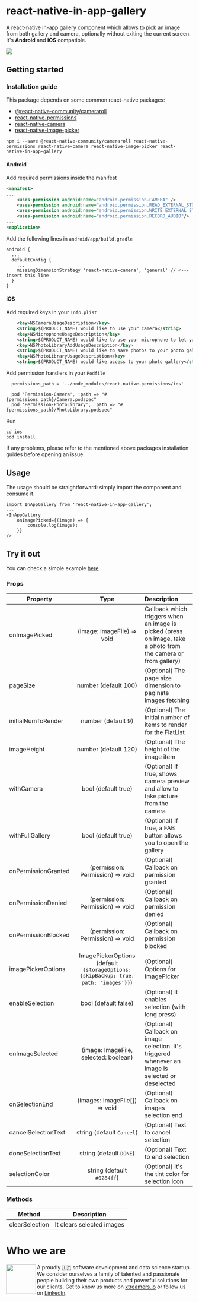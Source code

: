 # react-native-in-app-gallery
A react-native in-app gallery component which allows to pick an image from both gallery and camera, optionally without exiting the current screen.
It's **Android** and **iOS** compatible.

![](example.gif)

## Getting started

### Installation guide

This package depends on some common react-native packages:
* [@react-native-community/cameraroll](https://github.com/react-native-community/react-native-cameraroll)
* [react-native-permissions](https://github.com/react-native-community/react-native-permissions)
* [react-native-camera](https://github.com/react-native-community/react-native-camera)
* [react-native-image-picker](https://github.com/react-native-community/react-native-image-picker)


```
npm i --save @react-native-community/cameraroll react-native-permissions react-native-camera react-native-image-picker react-native-in-app-gallery
```

#### Android

Add required permissions inside the manifest
```xml
<manifest>
...
    <uses-permission android:name="android.permission.CAMERA" />
    <uses-permission android:name="android.permission.READ_EXTERNAL_STORAGE"/>
    <uses-permission android:name="android.permission.WRITE_EXTERNAL_STORAGE" />
    <uses-permission android:name="android.permission.RECORD_AUDIO"/>
...
<application>
```

Add the following lines in `android/app/build.gradle`

```
android {
  ...
  defaultConfig {
    ...
    missingDimensionStrategy 'react-native-camera', 'general' // <--- insert this line
  }
}
```

#### iOS

Add required keys in your `Info.plist`

```xml
    <key>NSCameraUsageDescription</key>
	<string>$(PRODUCT_NAME) would like to use your camera</string>
	<key>NSMicrophoneUsageDescription</key>
	<string>$(PRODUCT_NAME) would like to use your microphone to let you take and send videos</string>
	<key>NSPhotoLibraryAddUsageDescription</key>
	<string>$(PRODUCT_NAME) would like to save photos to your photo gallery</string>
	<key>NSPhotoLibraryUsageDescription</key>
	<string>$(PRODUCT_NAME) would like access to your photo gallery</string>
```

Add permission handlers in your `Podfile`
```
  permissions_path = '../node_modules/react-native-permissions/ios'

  pod 'Permission-Camera', :path => "#{permissions_path}/Camera.podspec"
  pod 'Permission-PhotoLibrary', :path => "#{permissions_path}/PhotoLibrary.podspec"
```

Run 
```
cd ios
pod install
```


If any problems, please refer to the mentioned above packages installation guides before opening an issue.

## Usage

The usage should be straightforward: simply import the component and consume it.

```
import InAppGallery from 'react-native-in-app-gallery';
...
<InAppGallery
    onImagePicked={(image) => {
        console.log(image);
    }}
/>
```

## Try it out

You can check a simple example [here](https://github.com/xtreamsrl/react-native-in-app-gallery/tree/master/Example).


### Props

| Property                                |                   Type                   | Description                           |
| --------------------------------------- | :--------------------------------------: | :--------------------------------------- |
| onImagePicked                           |      (image: ImageFile) => void          | Callback which triggers when an image is picked (press on image, take a photo from the camera or from gallery) |
| pageSize                                |          number (default 100)            | (Optional) The page size dimension to paginate images fetching |
| initialNumToRender                      |          number (default 9)              | (Optional) The initial number of items to render for the FlatList |
| imageHeight                             |          number (default 120)            | (Optional) The height of the image item |
| withCamera                              |           bool (default true)            | (Optional) If true, shows camera preview and allow to take picture from the camera |
| withFullGallery                         |           bool (default true)            | (Optional) If true, a FAB button allows you to open the gallery |
| onPermissionGranted                     |    (permission: Permission) => void      | (Optional) Callback on permission granted |
| onPermissionDenied                      |    (permission: Permission) => void      | (Optional) Callback on permission denied |
| onPermissionBlocked                     |    (permission: Permission) => void      | (Optional) Callback on permission blocked |
| imagePickerOptions                      | ImagePickerOptions (default  ```{storageOptions: {skipBackup: true, path: 'images'}}```) | (Optional) Options for ImagePicker |
| enableSelection                         |         bool (default false)             | (Optional) It enables selection (with long press) |
| onImageSelected                         |    (image: ImageFile, selected: boolean) | (Optional) Callback on image selection. It's triggered whenever an image is selected or deselected |
| onSelectionEnd                          |    (images: ImageFile[]) => void         | (Optional) Callback on images selection end |
| cancelSelectionText                     |       string (default `Cancel`)          | (Optional) Text to cancel selection |
| doneSelectionText                       |        string (default `DONE`)           | (Optional) Text to end selection |
| selectionColor                          |        string (default `#0284ff`)        | (Optional) It's the tint color for selection icon |

### Methods

| Method                                  |                Description               | 
| --------------------------------------- | :--------------------------------------: |
| clearSelection                          |         It clears selected images        | 


# Who we are
<img align="left" width="80" height="80" src="https://avatars2.githubusercontent.com/u/38501645?s=450&u=1eb7348ca81f5cd27ce9c02e689f518d903852b1&v=4">
A proudly 🇮🇹 software development and data science startup.<br>We consider ourselves a family of talented and passionate people building their own products and powerful solutions for our clients. Get to know us more on <a target="_blank" href="https://xtreamers.io">xtreamers.io</a> or follow us on <a target="_blank" href="https://it.linkedin.com/company/xtream-srl">LinkedIn</a>.



